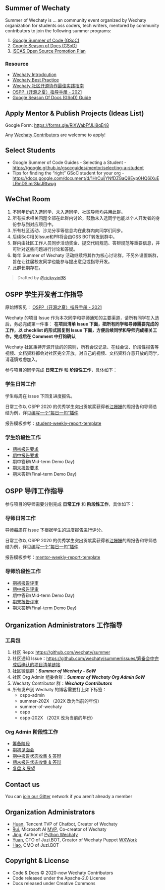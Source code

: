 ## Summer of Wechaty

Summer of Wechaty is ... an community event organized by Wechaty organization for students oss coders, tech writers, mentored by community contributors to join the following summer programs:

1. [Google Summer of Code (GSoC)](google-summer-of-code/)
1. [Google Season of Docs (GSoD)](google-season-of-docs/)
1. [ISCAS Open Source Promotion Plan](iscas-open-source-promotion-plan/)

### Resource

- [Wechaty Introdcution](https://docs.google.com/presentation/d/1u5I0fUG5Fb1mnTLphDTckACJIdxGkuWXDai0Oo4vJvs/edit#slide=id.gfac80a92a2_0_0)
- [Wechaty Best Practice](https://docs.google.com/presentation/d/1rWd7aLozgPFyPiSbyxqw1GeGV2-NCGRKvDOUcq9VYcw/edit#slide=id.gec336ad374_1_0)
- [Wechaty 社区开源协作最佳实践指南](https://wechaty.js.org/2021/06/23/the-wechaty-way/)
- [OSPP（开源之夏）指导手册 - 2021](https://wechaty.js.org/2021/06/24/summer-wechaty-guide/)
- [Google Season Of Docs (GSoD) Guide](https://wechaty.js.org/2021/07/10/google-season-of-docs-guide/)

## Apply Mentor & Publish Projects (Ideas List)

Google Form: <https://forms.gle/RiXWabFfJLi8qErj8>

Any [Wechaty Contributors](https://wechaty.js.org/contributors/) are welcome to apply!

## Select Students

- Google Summer of Code Guides - Selecting a Student - <https://google.github.io/gsocguides/mentor/selecting-a-student>
- Tips for finding the “right” GSoC student for your org - <https://docs.google.com/document/d/1HrCuijYNfDZGaQ9Eyp0HQ6iXuELRmDSimrSkrJRtwug>

## WeChat Room

1. 不同年份的入选同学、未入选同学、社区导师均共用此群。
1. 所有技术相关问题全部在此群内讨论，鼓励未入选同学也能以个人开发者的身份参与到对应项目中。
1. 所有社区活动、沙龙分享等信息均在此群内向同学们同步。
1. 后续SoC相关Issue和PR将会由OSS BOT转发到群中。
1. 群内由社区工作人员同步活动奖金、提交代码规范、答辩规范等重要信息，并可针对这些问题进行讨论和答疑。
1. 每年 Summer of Wechaty 活动继续将其作为核心讨论群，不另外设置新群，旨在让往届校友同学也能参与提出意见或指导开发。
1. 此群长期存在。

> Drafted by [@rickyyin98](https://github.com/rickyyin98)

## OSPP 学生开发者工作指导

原始博客见： [OSPP（开源之夏）指导手册 - 2021](https://wechaty.js.org/2021/06/24/summer-wechaty-guide/)

Wechaty 的项目 Issue 作为本次同学和导师通知的主要渠道，请所有同学在入选后，务必完成第一件事：
**在项目清单 Issue 下面，把所有同学和导师需要完成的工作，以 checklist 的形式回复到 Issue 下面，方便后续同学和导师完成相关工作，完成后在 Comment 中打钩确认**

Wechaty 社区秉持开源开放的的原则，所有会议记录、在线会议、阶段性报告等视频、文档资料都会对社区完全开放。对自己的视频、文档资料介意开放的同学，请谨慎考虑加入。

参与项目的同学完成 **日常工作** 和 **阶段性工作**，具体如下：

### 学生日常工作

学生每周在 issue 下回复进度报告。

日常工作以 OSPP 2020 的优秀学生突出贡献奖获得者[江姗姗](https://wechaty.js.org/contributors/univerone/)的周报告和导师总结为例，详见[编写一个“每日一句”插件](https://github.com/wechaty/summer-of-wechaty/issues/10)

报告模板参考：[student-weekly-report-template](iscas-open-source-promotion-plan/template/student-weekly-report-template.md)

### 学生阶段性工作

- [期初报告要求](iscas-open-source-promotion-plan/2021/student-plan.md)
- [期中报告要求](iscas-open-source-promotion-plan/2021/student-mid-term.md)
- 期中答辩(Mid-term Demo Day)
- [期末报告要求](iscas-open-source-promotion-plan/2021/student-final-term.md)
- 期末答辩(Final-term Demo Day)

## OSPP 导师工作指导

参与项目的导师需要分别完成 **日常工作** 和 **阶段性工作**，具体如下：

### 导师日常工作

导师每周在 issue 下根据学生的进度报告进行评分。

日常工作以 OSPP 2020 的优秀学生突出贡献奖获得者[江姗姗](https://wechaty.js.org/contributors/univerone/)的周报告和导师总结为例，详见[编写一个“每日一句”插件](https://github.com/wechaty/summer-of-wechaty/issues/10)

报告模板参考：[mentor-weekly-report-template](iscas-open-source-promotion-plan/template/mentor-weekly-report-template.md)

### 导师阶段性工作

- [期初报告评审](iscas-open-source-promotion-plan/2021/mentor-plan.md)
- [期中报告评审](iscas-open-source-promotion-plan/2021/mentor-mid-term.md)
- 期中答辩(Mid-term Demo Day)
- [期末报告评审](iscas-open-source-promotion-plan/2021/mentor-final-term.md)
- 期末答辩(Final-term Demo Day)

## Organization Administrators 工作指导

### 工具包

1. 社区 Repo: <https://github.com/wechaty/summer>
1. 社区通知 Issue：<https://github.com/wechaty/summer/issues/筹备会中完成后确认的项目清单链接>
1. 社区微信群：***Summer of Wechaty - SoW***
1. 社区 Org Admin 组委会群：***Summer of Wechaty Org Admin SoW***
1. Wechaty Contributor 群：***Wechaty Contributors***
1. 所有发布到 Wechaty 的博客需要打上如下标签：
    - ospp-admin
    - summer-202X （202X 改为当前的年份）
    - summer-of-wechaty
    - ospp
    - ospp-202X （202X 改为当前的年份）

### Org Admin 阶段性工作

- [筹备阶段](iscas-open-source-promotion-plan/2021/org-admin-prepare.md)
- [期初见面会](iscas-open-source-promotion-plan/2021/org-admin-first-meeting.md)
- [期中报告状态收集 & 答辩](iscas-open-source-promotion-plan/2021/org-admin-mid-term.md)
- [期末报告状态收集 & 答辩](iscas-open-source-promotion-plan/2021/org-admin-final-term.md)
- [复盘 & 展望](iscas-open-source-promotion-plan/2021/org-admin-be-better.md)

## Contact us

You can [join our Gitter](https://gitter.im/wechaty/wechaty) network if you aren’t already a member

## Organization Administrators

- [Huan](https://wechaty.js.org/contributors/huan), Tencent TVP of Chatbot, Creator of Wechaty
- [Rui](https://pre-angel.com/peoples/jiarui-li/), Microsoft AI [MVP](https://mvp.microsoft.com/en-us/PublicProfile/5003226), Co-creator of Wechaty
- [Jing](https://wechaty.js.org/contributors/wj-mcat), Author of [Python Wechaty](https://github.com/wechaty/python-wechaty)
- [Yuan](https://wechaty.js.org/contributors/windmemory), CTO of Juzi.BOT, Creator of Wechaty Puppet [WXWork](https://wechaty.js.org/docs/puppet-services/wxwork)
- [Hao](https://wechaty.js.org/contributors/rickyyin98), CMO of Juzi.BOT

## Copyright & License

- Code & Docs © 2020-now Wechaty Contributors
- Code released under the Apache-2.0 License
- Docs released under Creative Commons
